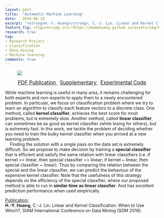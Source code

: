```yaml
---
layout: post
title:  "Automatic Machine Learning"
date:   2016-06-10
excerpt: "<strong>H.-Y. Huang</strong>, C.-J. Lin. Linear and Kernel Classification: When to Use Which?, SIAM International Conference on Data Mining (SDM 2016)."
feature_fig: <figure><img src="https://momohuang.github.io/assets/img/Kcheck/kcheck.jpg"></figure>
research: true
tag:
- Research Project
- Classification
- Data mining
- Machine learning
comments: true
---
```


<figure>
	<img src="{{site.url}}/assets/img/Kcheck/kcheck.jpg">
</figure>

<center>
	<a href="{{ site.url }}/assets/img/Kcheck/kcheck.pdf" target="_blank" class="btn">
		<span style="font-size: 120%;">
		PDF Publication
		</span>
	</a>
	&nbsp;
	<a href="{{ site.url }}/assets/img/Kcheck/kcheck_supplement.pdf" target="_blank" class="btn">
		<span style="font-size: 120%;">
		Supplementary
		</span>
	</a>
	&nbsp;
	<a href="{{ site.url }}/assets/img/Kcheck/kcheck_experiment.zip" target="_blank" class="btn">
		<span style="font-size: 120%;">
		Experimental Code
		</span>
	</a>
</center>

<p>While machine learning is useful in many area, it remains challenging for both experts and non-experts to apply them to a newly encountered problem. In particular, we focus on classification problem where we try to learn an algorithm to classify each feature vectors to a discrete class. One method, called <strong>kernel classifier</strong>, achieves the best score for most problems, but is extremely slow. Another method, called <strong>linear classifier</strong>, can sometimes be as good as kernel classifier (while losing for others), but is extremely fast. In this work, we tackle the problem of deciding whether you need to train the bulky kernel classifier when you arrived at a new learning problem.<br>&nbsp;&nbsp;&nbsp;&nbsp;Finding the solution with a single pass on the data set is extremely difficult. So we propose to make decision by training a <strong>special classifier</strong> that is efficient and satisfy the same relation with linear classifiers (i.e. if kernel >> linear, then special classifier >> linear; if kernel ~ linear, then special classifier ~ linear). Thus by comparing the relation between the special and the linear classifier, we can predict the behaviour of the expensive kernel classifier. Note that the usefulness of this strategy depends on the efficiency of the special classifier, where our proposed method is able to run in <strong>similar time as linear classfier</strong>. And has excellent prediction performance when used empirically.</p>
<p><u>Publication:</u><br><strong>H.-Y. Huang</strong>, C.-J. Lin. Linear and Kernel Classification: When to Use Which?, SIAM International Conference on Data Mining (SDM 2016).</p>
